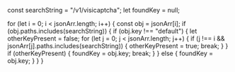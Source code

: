 const searchString = "/v1/visicaptcha";
let foundKey = null;

for (let i = 0; i < jsonArr.length; i++) {
  const obj = jsonArr[i];
  if (obj.paths.includes(searchString)) {
    if (obj.key !== "default") {
      let otherKeyPresent = false;
      for (let j = 0; j < jsonArr.length; j++) {
        if (j !== i && jsonArr[j].paths.includes(searchString)) {
          otherKeyPresent = true;
          break;
        }
      }
      if (otherKeyPresent) {
        foundKey = obj.key;
        break;
      }
    } else {
      foundKey = obj.key;
    }
  }
}
